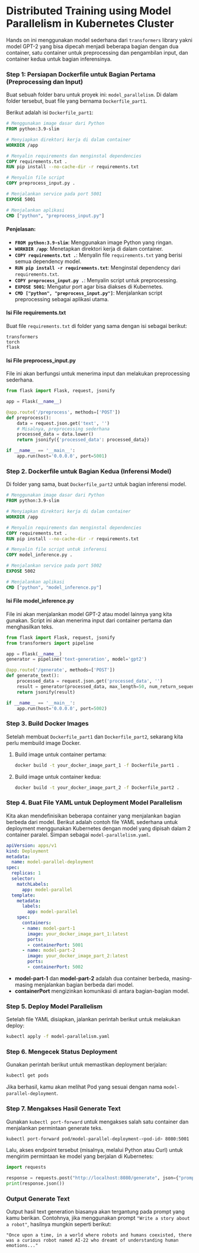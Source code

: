 # Distributed Training using Model Parallelism in Kubernetes Cluster

Hands on ini menggunakan model sederhana dari `transformers` library yakni model GPT-2 yang bisa dipecah menjadi beberapa bagian dengan dua container, satu container untuk preprocessing dan pengambilan input, dan container kedua untuk bagian inferensinya.

### Step 1: Persiapan Dockerfile untuk Bagian Pertama (Preprocessing dan Input)

Buat sebuah folder baru untuk proyek ini: `model_parallelism`. Di dalam folder tersebut, buat file yang bernama `Dockerfile_part1`.

Berikut adalah isi `Dockerfile_part1`:

```dockerfile
# Menggunakan image dasar dari Python
FROM python:3.9-slim

# Menyiapkan direktori kerja di dalam container
WORKDIR /app

# Menyalin requirements dan menginstal dependencies
COPY requirements.txt .
RUN pip install --no-cache-dir -r requirements.txt

# Menyalin file script
COPY preprocess_input.py .

# Menjalankan service pada port 5001
EXPOSE 5001

# Menjalankan aplikasi
CMD ["python", "preprocess_input.py"]
```

#### Penjelasan:
- **`FROM python:3.9-slim`**: Menggunakan image Python yang ringan.
- **`WORKDIR /app`**: Menetapkan direktori kerja di dalam container.
- **`COPY requirements.txt .`**: Menyalin file `requirements.txt` yang berisi semua dependency model.
- **`RUN pip install -r requirements.txt`**: Menginstal dependency dari `requirements.txt`.
- **`COPY preprocess_input.py .`**: Menyalin script untuk preprocessing.
- **`EXPOSE 5001`**: Mengatur port agar bisa diakses di Kubernetes.
- **`CMD ["python", "preprocess_input.py"]`**: Menjalankan script preprocessing sebagai aplikasi utama.

#### Isi File requirements.txt
Buat file `requirements.txt` di folder yang sama dengan isi sebagai berikut:

```plaintext
transformers
torch
flask
```

#### Isi File preprocess_input.py
File ini akan berfungsi untuk menerima input dan melakukan preprocessing sederhana.

```python
from flask import Flask, request, jsonify

app = Flask(__name__)

@app.route('/preprocess', methods=['POST'])
def preprocess():
    data = request.json.get('text', '')
    # Misalnya, preprocessing sederhana
    processed_data = data.lower()
    return jsonify({'processed_data': processed_data})

if __name__ == '__main__':
    app.run(host='0.0.0.0', port=5001)
```

### Step 2. Dockerfile untuk Bagian Kedua (Inferensi Model)

Di folder yang sama, buat `Dockerfile_part2` untuk bagian inferensi model.

```dockerfile
# Menggunakan image dasar dari Python
FROM python:3.9-slim

# Menyiapkan direktori kerja di dalam container
WORKDIR /app

# Menyalin requirements dan menginstal dependencies
COPY requirements.txt .
RUN pip install --no-cache-dir -r requirements.txt

# Menyalin file script untuk inferensi
COPY model_inference.py .

# Menjalankan service pada port 5002
EXPOSE 5002

# Menjalankan aplikasi
CMD ["python", "model_inference.py"]
```

#### Isi File model_inference.py
File ini akan menjalankan model GPT-2 atau model lainnya yang kita gunakan. Script ini akan menerima input dari container pertama dan menghasilkan teks.

```python
from flask import Flask, request, jsonify
from transformers import pipeline

app = Flask(__name__)
generator = pipeline('text-generation', model='gpt2')

@app.route('/generate', methods=['POST'])
def generate_text():
    processed_data = request.json.get('processed_data', '')
    result = generator(processed_data, max_length=50, num_return_sequences=1)
    return jsonify(result)

if __name__ == '__main__':
    app.run(host='0.0.0.0', port=5002)
```

### Step 3. Build Docker Images

Setelah membuat `Dockerfile_part1` dan `Dockerfile_part2`, sekarang kita perlu membuild image Docker.

1. Build image untuk container pertama:

   ```bash
   docker build -t your_docker_image_part_1 -f Dockerfile_part1 .
   ```

2. Build image untuk container kedua:

   ```bash
   docker build -t your_docker_image_part_2 -f Dockerfile_part2 .
   ```

### Step 4. Buat File YAML untuk Deployment Model Parallelism

   Kita akan mendefinisikan beberapa container yang menjalankan bagian berbeda dari model. Berikut adalah contoh file YAML sederhana untuk deployment menggunakan Kubernetes dengan model yang dipisah dalam 2 container paralel. Simpan sebagai `model-parallelism.yaml`.

   ```yaml
   apiVersion: apps/v1
   kind: Deployment
   metadata:
     name: model-parallel-deployment
   spec:
     replicas: 1
     selector:
       matchLabels:
         app: model-parallel
     template:
       metadata:
         labels:
           app: model-parallel
       spec:
         containers:
         - name: model-part-1
           image: your_docker_image_part_1:latest
           ports:
           - containerPort: 5001
         - name: model-part-2
           image: your_docker_image_part_2:latest
           ports:
           - containerPort: 5002
   ```

   - **model-part-1** dan **model-part-2** adalah dua container berbeda, masing-masing menjalankan bagian berbeda dari model.
   - **containerPort** mengizinkan komunikasi di antara bagian-bagian model.

###  Step 5. Deploy Model Parallelism

   Setelah file YAML disiapkan, jalankan perintah berikut untuk melakukan deploy:

   ```bash
   kubectl apply -f model-parallelism.yaml
   ```

### Step 6. Mengecek Status Deployment

   Gunakan perintah berikut untuk memastikan deployment berjalan:

   ```bash
   kubectl get pods
   ```

   Jika berhasil, kamu akan melihat Pod yang sesuai dengan nama `model-parallel-deployment`.

### Step 7. Mengakses Hasil Generate Text

   Gunakan `kubectl port-forward` untuk mengakses salah satu container dan menjalankan permintaan generate teks.

   ```bash
   kubectl port-forward pod/model-parallel-deployment-<pod-id> 8080:5001
   ```

   Lalu, akses endpoint tersebut (misalnya, melalui Python atau Curl) untuk mengirim permintaan ke model yang berjalan di Kubernetes:

   ```python
   import requests

   response = requests.post("http://localhost:8080/generate", json={"prompt": "Write a story about a robot"})
   print(response.json())
   ```

### Output Generate Text

Output hasil text generation biasanya akan tergantung pada prompt yang kamu berikan. Contohnya, jika menggunakan prompt `"Write a story about a robot"`, hasilnya mungkin seperti berikut:

   ```plaintext
   "Once upon a time, in a world where robots and humans coexisted, there was a curious robot named AI-22 who dreamt of understanding human emotions..."
   ```
